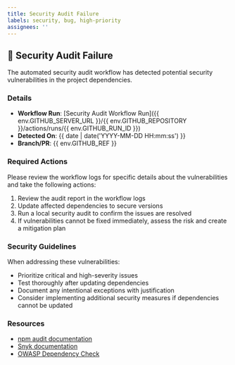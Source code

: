 ```yaml
---
title: Security Audit Failure
labels: security, bug, high-priority
assignees: ''
---
```


## 🚨 Security Audit Failure

The automated security audit workflow has detected potential security vulnerabilities in the project dependencies.

### Details

- **Workflow Run**: [Security Audit Workflow Run]({{ env.GITHUB_SERVER_URL }}/{{ env.GITHUB_REPOSITORY }}/actions/runs/{{ env.GITHUB_RUN_ID }})
- **Detected On**: {{ date | date('YYYY-MM-DD HH:mm:ss') }}
- **Branch/PR**: {{ env.GITHUB_REF }}

### Required Actions

Please review the workflow logs for specific details about the vulnerabilities and take the following actions:

1. Review the audit report in the workflow logs
2. Update affected dependencies to secure versions
3. Run a local security audit to confirm the issues are resolved
4. If vulnerabilities cannot be fixed immediately, assess the risk and create a mitigation plan

### Security Guidelines

When addressing these vulnerabilities:

- Prioritize critical and high-severity issues
- Test thoroughly after updating dependencies
- Document any intentional exceptions with justification
- Consider implementing additional security measures if dependencies cannot be updated

### Resources

- [npm audit documentation](https://docs.npmjs.com/cli/v8/commands/npm-audit)
- [Snyk documentation](https://docs.snyk.io/)
- [OWASP Dependency Check](https://owasp.org/www-project-dependency-check/)